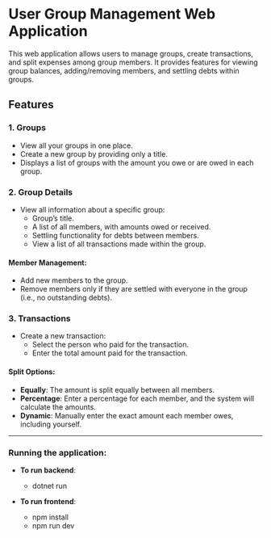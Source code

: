 # User Group Management Web Application

This web application allows users to manage groups, create transactions, and split expenses among group members. It provides features for viewing group balances, adding/removing members, and settling debts within groups.

## Features

### 1. Groups
- View all your groups in one place.
- Create a new group by providing only a title.
- Displays a list of groups with the amount you owe or are owed in each group.
  
### 2. Group Details
- View all information about a specific group:
  - Group’s title.
  - A list of all members, with amounts owed or received.
  - Settling functionality for debts between members.
  - View a list of all transactions made within the group.
  
#### Member Management:
- Add new members to the group.
- Remove members only if they are settled with everyone in the group (i.e., no outstanding debts).

### 3. Transactions
- Create a new transaction:
  - Select the person who paid for the transaction.
  - Enter the total amount paid for the transaction.

#### Split Options:
- **Equally**: The amount is split equally between all members.
- **Percentage**: Enter a percentage for each member, and the system will calculate the amounts.
- **Dynamic**: Manually enter the exact amount each member owes, including yourself.

---
### Running the application:
- **To run backend**:
  - dotnet run

- **To run frontend**: 
  - npm install
  - npm run dev
